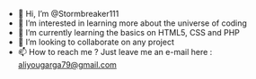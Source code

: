 - 👋 Hi, I’m @Stormbreaker111
- 👀 I’m interested in learning more about the universe of coding
- 🌱 I’m currently learning the basics on HTML5, CSS and PHP
- 💞️ I’m looking to collaborate on any project
- 📫 How to reach me ? Just leave me an e-mail here : aliyougarga79@gmail.com

<!---
Stormbreaker111/Stormbreaker111 is a ✨ special ✨ repository because its `README.md` (this file) appears on your GitHub profile.
You can click the Preview link to take a look at your changes.
--->

